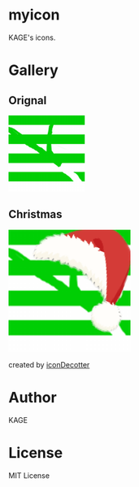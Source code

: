 # myicon
KAGE's icons.

# Gallery
## Orignal
![original](icons/original.png)

## Christmas
![christmas](icons/christmas.png)

created by [iconDecotter](http://icondecotter.jp/)

# Author
KAGE

# License
MIT License

